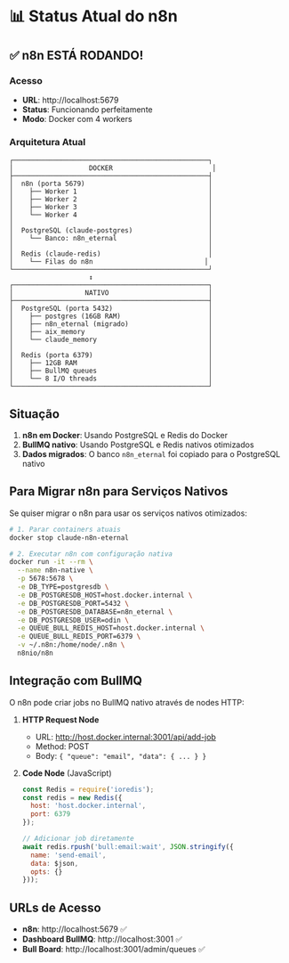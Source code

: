 # 📊 Status Atual do n8n

## ✅ n8n ESTÁ RODANDO!

### Acesso
- **URL**: http://localhost:5679
- **Status**: Funcionando perfeitamente
- **Modo**: Docker com 4 workers

### Arquitetura Atual

```
┌─────────────────────────────────────────────────┐
│                   DOCKER                         │
├─────────────────────────────────────────────────┤
│  n8n (porta 5679)                               │
│    ├── Worker 1                                 │
│    ├── Worker 2                                 │
│    ├── Worker 3                                 │
│    └── Worker 4                                 │
│                                                 │
│  PostgreSQL (claude-postgres)                   │
│    └── Banco: n8n_eternal                       │
│                                                 │
│  Redis (claude-redis)                           │
│    └── Filas do n8n                            │
└─────────────────────────────────────────────────┘
                    ↕️
┌─────────────────────────────────────────────────┐
│                  NATIVO                         │
├─────────────────────────────────────────────────┤
│  PostgreSQL (porta 5432)                        │
│    ├── postgres (16GB RAM)                      │
│    ├── n8n_eternal (migrado)                    │
│    ├── aix_memory                               │
│    └── claude_memory                            │
│                                                 │
│  Redis (porta 6379)                             │
│    ├── 12GB RAM                                 │
│    ├── BullMQ queues                            │
│    └── 8 I/O threads                            │
└─────────────────────────────────────────────────┘
```

## Situação

1. **n8n em Docker**: Usando PostgreSQL e Redis do Docker
2. **BullMQ nativo**: Usando PostgreSQL e Redis nativos otimizados
3. **Dados migrados**: O banco `n8n_eternal` foi copiado para o PostgreSQL nativo

## Para Migrar n8n para Serviços Nativos

Se quiser migrar o n8n para usar os serviços nativos otimizados:

```bash
# 1. Parar containers atuais
docker stop claude-n8n-eternal

# 2. Executar n8n com configuração nativa
docker run -it --rm \
  --name n8n-native \
  -p 5678:5678 \
  -e DB_TYPE=postgresdb \
  -e DB_POSTGRESDB_HOST=host.docker.internal \
  -e DB_POSTGRESDB_PORT=5432 \
  -e DB_POSTGRESDB_DATABASE=n8n_eternal \
  -e DB_POSTGRESDB_USER=odin \
  -e QUEUE_BULL_REDIS_HOST=host.docker.internal \
  -e QUEUE_BULL_REDIS_PORT=6379 \
  -v ~/.n8n:/home/node/.n8n \
  n8nio/n8n
```

## Integração com BullMQ

O n8n pode criar jobs no BullMQ nativo através de nodes HTTP:

1. **HTTP Request Node**
   - URL: http://host.docker.internal:3001/api/add-job
   - Method: POST
   - Body: `{ "queue": "email", "data": { ... } }`

2. **Code Node** (JavaScript)
   ```javascript
   const Redis = require('ioredis');
   const redis = new Redis({
     host: 'host.docker.internal',
     port: 6379
   });
   
   // Adicionar job diretamente
   await redis.rpush('bull:email:wait', JSON.stringify({
     name: 'send-email',
     data: $json,
     opts: {}
   }));
   ```

## URLs de Acesso

- **n8n**: http://localhost:5679 ✅
- **Dashboard BullMQ**: http://localhost:3001 ✅
- **Bull Board**: http://localhost:3001/admin/queues ✅
